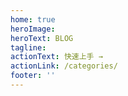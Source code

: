 ```yaml
---
home: true
heroImage: 
heroText: BLOG
tagline: 
actionText: 快速上手 →
actionLink: /categories/
footer: ''
---
```


[//]: # (首页相关配置)
